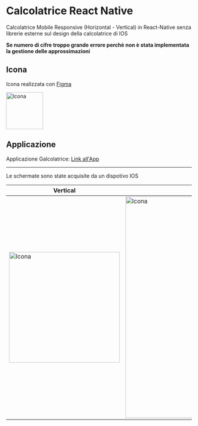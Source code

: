 # Calcolatrice React Native

Calcolatrice Mobile Responsive (Horizontal - Vertical) in React-Native senza librerie esterne sul design della calcolatrice di IOS

**Se numero di cifre troppo grande errore perchè non è stata implementata la gestione delle approssimazioni**

## Icona

 Icona realizzata con [Figma](https://www.figma.com/)   

<img src="https://github.com/vittorioPiotti/Calcolatrice-React-Native/blob/main/icon.png" alt="Icona" width="100"/>


## Applicazione

Applicazione Galcolatrice: [Link all'App](h7mfqc.csb.app/Calcolatrice)

---

Le schermate sono state acquisite da un dispotivo IOS 


| Vertical | Horizontal|
 ------------ | ------------ |
<img src="https://github.com/vittorioPiotti/Calcolatrice-React-Native/blob/main/calc_screenshot_vertical.png" alt="Icona" width="300"/> | <img src="https://github.com/vittorioPiotti/Calcolatrice-React-Native/blob/main/calc_screenshot_horizontal.png" alt="Icona" width="600"/>
 







